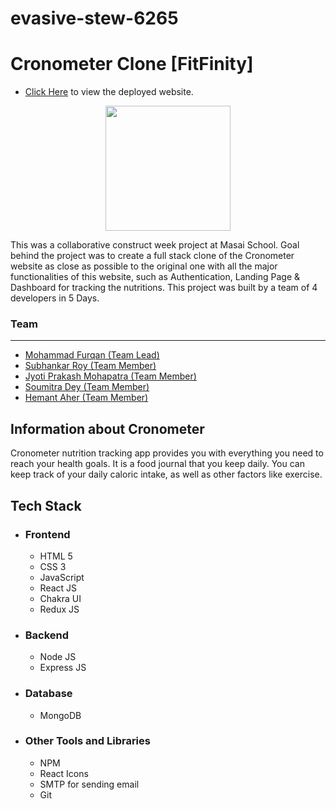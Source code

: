 # evasive-stew-6265
# Cronometer Clone [FitFinity]


* [Click Here](https://fitfinity.vercel.app/) to view the deployed website.
 <p align="center"><img  width="200" src="https://i.imgur.com/MNHIt59.jpeg"/img> </p>
<p>
This was a collaborative construct week project at Masai School.
Goal behind the project was to create a full stack clone of the Cronometer website as close as possible to the original one with all the major functionalities of this website, such as  Authentication, Landing Page & Dashboard for tracking the nutritions.
This project was built by a team of 4 developers in 5 Days. 
</p>


### Team
___
 <ul>
        <li><a href="https://github.com/furqan5921">Mohammad Furqan (Team Lead)</a></li>
        <li> <a href="https://github.com/subhankarroy612">Subhankar Roy (Team Member)</a> </li>
        <li><a href="https://github.com/JYOTIPM1999">Jyoti Prakash Mohapatra (Team Member)</a></li>
        <li><a href="https://github.com/soumitra-dey">Soumitra Dey (Team Member)</a></li>
        <li><a href="https://github.com/H-unique245">Hemant Aher (Team Member)</a></li>
  </ul>
  

## Information about Cronometer 

<p> Cronometer nutrition tracking app provides you with everything you need to reach your health goals. It is a food journal that you keep daily. You can keep track of your daily caloric intake, as well as other factors like exercise.</p>

## Tech Stack
 - ### Frontend 
   * HTML 5
   * CSS 3
   * JavaScript
   * React JS
   * Chakra UI
   * Redux JS 

 - ### Backend

   * Node JS
   * Express JS

 - ### Database
   * MongoDB

 - ### Other Tools and Libraries 
   * NPM
   * React Icons
   * SMTP for sending email
   * Git


